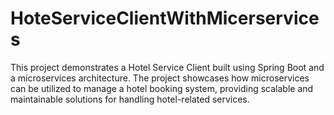 # HoteServiceClientWithMicerservices
This project demonstrates a Hotel Service Client built using Spring Boot and a microservices architecture. The project showcases how microservices can be utilized to manage a hotel booking system, providing scalable and maintainable solutions for handling hotel-related services.
